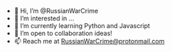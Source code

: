 - 👋 Hi, I’m @RussianWarCrime
- 👀 I’m interested in ...
- 🌱 I’m currently learning Python and Javascript
- 💞️ I’m open to collaboration ideas!
- 📫 Reach me at RussianWarCrime@protonmail.com

<!---
RussianWarCrime/RussianWarCrime is a ✨ special ✨ repository because its `README.md` (this file) appears on your GitHub profile.
You can click the Preview link to take a look at your changes.
--->
